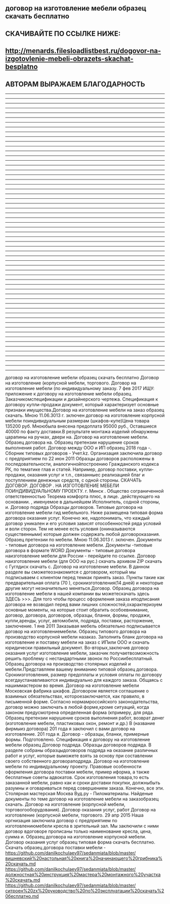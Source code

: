 договор на изготовление мебели образец скачать бесплатно
--------------------------------------------------
СКАЧИВАЙТЕ ПО ССЫЛКЕ НИЖЕ:
--------------------------------------------------
http://menards.filesloadlistbest.ru/dogovor-na-izgotovlenie-mebeli-obrazets-skachat-besplatno
--------------------------------------------------
АВТОРАМ ВЫРАЖАЕМ БЛАГОДАРНОСТЬ
--------------------------------------------------
--------------------------------------------------
--------------------------------------------------
--------------------------------------------------
--------------------------------------------------
--------------------------------------------------
--------------------------------------------------
--------------------------------------------------
--------------------------------------------------
--------------------------------------------------
--------------------------------------------------
--------------------------------------------------
--------------------------------------------------
--------------------------------------------------
--------------------------------------------------
--------------------------------------------------
--------------------------------------------------
--------------------------------------------------
--------------------------------------------------
--------------------------------------------------
--------------------------------------------------
--------------------------------------------------
--------------------------------------------------
--------------------------------------------------
--------------------------------------------------
--------------------------------------------------
--------------------------------------------------
--------------------------------------------------
--------------------------------------------------
--------------------------------------------------
--------------------------------------------------
--------------------------------------------------
--------------------------------------------------
--------------------------------------------------
--------------------------------------------------
--------------------------------------------------
--------------------------------------------------
--------------------------------------------------
--------------------------------------------------
--------------------------------------------------
--------------------------------------------------
--------------------------------------------------
--------------------------------------------------
--------------------------------------------------
--------------------------------------------------
--------------------------------------------------
--------------------------------------------------
--------------------------------------------------
--------------------------------------------------
--------------------------------------------------
--------------------------------------------------
--------------------------------------------------
--------------------------------------------------
--------------------------------------------------
--------------------------------------------------
--------------------------------------------------
--------------------------------------------------
--------------------------------------------------
--------------------------------------------------
--------------------------------------------------
договор на изготовление мебели образец скачать бесплатно Договор на изготовление (корпусной мебели, торгового. Договор на изготовление мебели (по индивидуальному заказу. 7 фев 2017  ИЩУ: приложение к договору на изготовление мебели образец. Заказчикомспецификации и дизайнерского чертежа. Спецификация к договору купли-продажи  документ, который характеризует основные признаки имущества.Договор на изготовление мебели на заказ образец скачать. Мною 11.06.3013 г. зключен договор на изготовление корпусной мебели поиндивидуальным размерам (шкафов-купе)Цена товара 135200 руб. Мноюбыла внесена предоплата 95000 руб., Оставшиеся 40000 по факту доставки.В результате монтажа изделий обнаружены царапины на ручках, двери на. Договор на изготовление мебели. Образец договора на. Образец претензии  нарушение сроков выполнения работ. Договор между ООО и ИП  образец 2018 года -. Сборник типовых договоров - Учет.kz. Организация заключила договор с предприятием по
22 июн 2011  Образцы договоров расположены в последовательности, аналогичнойпостроению Гражданского кодекса РК, по тематике глав и статей. Например, договор поставки, купли-продажи, оказания услуг и т.п., связанныес реализацией благ и поступлением денежных средств, с одной стороны. СКАЧАТЬ ДОГОВОР. ДОГОВОР  . НА ИЗГОТОВЛЕНИЕ МЕБЕЛИ ПОИНДИВИДУАЛЬНОМУ ПРОЕКТУ. г. Минск  . Общество сограниченной ответственностью Теорема комфорта плюс, в лице. ,действующего на основании. , именуемое в дальнейшем Исполнитель, содной стороны, и. Договор подряда  Образцы договоров. Типовые договора на изготовление мебели  гид мебельного. Ниже размещена типовая форма договора оказания услуг. Конечно же, надопонимать, что каждый договор уникален и его условия зависят отособенностей ряда условий и воли сторон. Тем не менее есть условия (ониназываются существенными) которые должен содержать любой договороказания. Образец претензии по мебели. Мною 11.06.3013 г. зключен. Документы - типовые договора на изготовление мебели. Документы -типовые договора в формате WORD Документы - типовые договора наизготовление мебели для России - перейдите по ссылке. Договор наизготовление мебели (для ООО на рус.) скачать архивом ZIP  скачать с Гуглдиск  скачать с. Договор на изготовление мебели. В данном разделе вы сможетеознакомится с договором, который мы подписываем с клиентом перед темкак принять заказ. Пункты такие как предварительная оплата (70 ), срокиизготовления(14 дней) и некоторые другие могут незначительно меняться.Договор. Образец договора на изготовление мебели в нашей компании вы можетескачать здесь ЗДЕСЬ >>>. Для того чтобы процесс оформления заказа иподписания договора не возводил перед вами лишних сложностей,охарактеризуем основные моменты, на которые стоит обратить особоевнимание,
договор, договора, договоров, образцы, бланки, формы, продажи, купли,аренды, услуг, автомобиля, подряда, поставки, расторжение, заключение. 1 янв 2011  Заказывая мебель обязательно подписывается договор на изготовлениемебели. Образец типового договора на производство корпусной мебели назаказ. Заполнить бланк договора на изготовление и поставку мебели на заказ с ИПили ООО и скачать юридически правильный документ.  Во-вторых,заключив договор оказания услуг изготовление мебели, заказчик получаетвозможность решить проблему с нестандартными  звонок по Россиибесплатный. Образец договора на производство столярных изделий и мебели.Представляем вашему вниманию типовой образец договора. Срокиизготовления, размер предоплаты и условия оплаты по договору всегдаустанавливаются индивидуально для каждого заказа. Общаясь с нашиммастером во время. Договор на изготовление мебели  Московская фабрика шкафов. Договором является соглашение о взаимных обязательствах, котороезаключается, как правило, в письменной форме. Согласно нормамроссийского законодательства, договор можно заключать в любой форме,кроме ситуаций, когда законом предусмотрена определенная форма (кпримеру, для ряда. Образец претензии  нарушение сроков выполнения работ, возврат денег (изготовление мебели, пластиковых окон, ремонт и др.) В (название фирмыиз договора)    201 года я заключил с вами договор на изготовление.   201 года я. Договор - образцы, бланки, примерные формы. Подготовлено. Спецификация к договору на изготовление мебели образец
Договор подряда. Образцы договоров подряда. В разделе собраны образцыдоговоров подряда на оказание различных работ и услуг, которые выможете взять за основу при составлении своего собственного договораподряда. Договор на изготовление мебели по индивидуальному проекту. Правовые особенности оформления договора поставки мебели, пример иформа, а также бесплатные советы адвокатов.  Срок изготовления товара,то есть заказанной мебели, равно как и сроки доставки покупки, должныбыть разумны и оговариваться перед совершением заказа. Конечно, все эти. Столярная мастерская  Москва Вуд.ру - Пиломатериалы. Найденые документы по теме договор на изготовление мебели на заказобразец скачать. Договор на изготовление (корпусной мебели, торговогооборудования). Договор оказания услуг, работ  Договор на изготовление (корпусной мебели, торгового. 29 апр 2015  Наша оргнизация заключила договор с предприятием по изготовлениюмебели  кресла в зрительный зал. Мы заключили с ними договор  вдоговоре прописаны только наименование кресла, цена, сумма и. Образец договора на изготовление корпусной мебели. Договор оказания услуг образец типовая форма скачать бесплатно. Скачать образец договора поставки мебели -
https://github.com/danilkochulaev97/sedanmiata/blob/master/вишневский%20настольная%20книга%20начинающего%20грибника%20скачать.md
https://github.com/danilkochulaev97/sedanmiata/blob/master/должностная%20инструкция%20мастера%20монтажного%20участка%20скачать.md
https://github.com/danilkochulaev97/sedanmiata/blob/master/ситроен%20zx%20руководство%20по%20эксплуатации%20скачать%20бесплатно.md